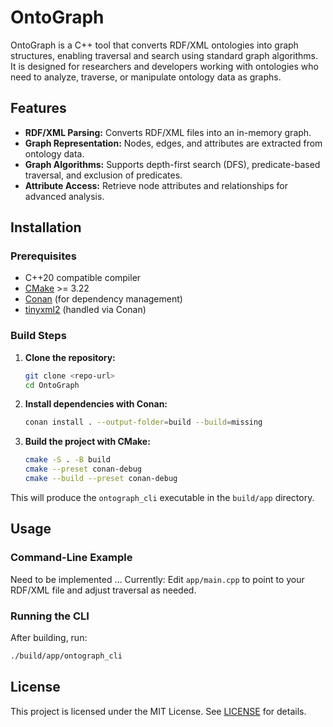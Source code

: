 # OntoGraph

OntoGraph is a C++ tool that converts RDF/XML ontologies into graph structures, enabling traversal and search using standard graph algorithms. It is designed for researchers and developers working with ontologies who need to analyze, traverse, or manipulate ontology data as graphs.

## Features

- **RDF/XML Parsing:** Converts RDF/XML files into an in-memory graph.
- **Graph Representation:** Nodes, edges, and attributes are extracted from ontology data.
- **Graph Algorithms:** Supports depth-first search (DFS), predicate-based traversal, and exclusion of predicates.
- **Attribute Access:** Retrieve node attributes and relationships for advanced analysis.

## Installation

### Prerequisites

- C++20 compatible compiler
- [CMake](https://cmake.org/) >= 3.22
- [Conan](https://conan.io/) (for dependency management)
- [tinyxml2](https://github.com/leethomason/tinyxml2) (handled via Conan)

### Build Steps

1. **Clone the repository:**
   ```bash
   git clone <repo-url>
   cd OntoGraph
   ```

2. **Install dependencies with Conan:**
   ```bash
   conan install . --output-folder=build --build=missing
   ```

3. **Build the project with CMake:**
   ```bash
   cmake -S . -B build
   cmake --preset conan-debug
   cmake --build --preset conan-debug
   ```

This will produce the `ontograph_cli` executable in the `build/app` directory.

## Usage

### Command-Line Example

Need to be implemented ...
Currently: 
Edit `app/main.cpp` to point to your RDF/XML file and adjust traversal as needed.


### Running the CLI

After building, run:
```bash
./build/app/ontograph_cli
```

## License

This project is licensed under the MIT License. See [LICENSE](LICENSE) for details.
